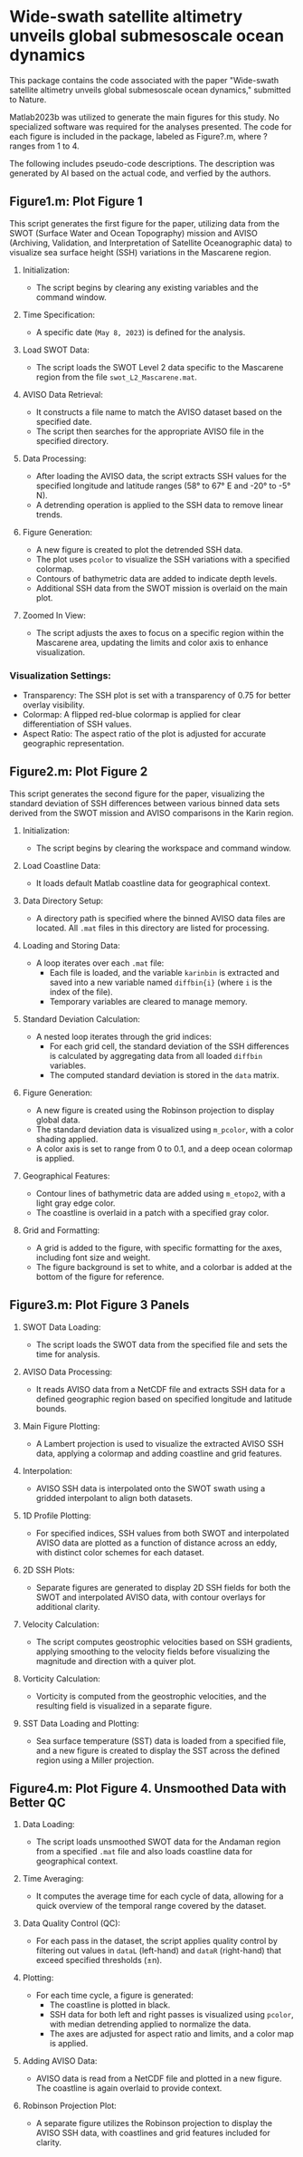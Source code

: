 # Wide-swath satellite altimetry unveils global submesoscale ocean dynamics

This package contains the code associated with the paper "Wide-swath satellite altimetry unveils global submesoscale ocean dynamics," submitted to Nature.

Matlab2023b was utilized to generate the main figures for this study. No specialized software was required for the analyses presented. The code for each figure is included in the package, labeled as Figure?.m, where ? ranges from 1 to 4.

The following includes pseudo-code descriptions. The description was generated by AI based on the actual code, and verfied by the authors.

## Figure1.m: Plot Figure 1

This script generates the first figure for the paper, utilizing data from the SWOT (Surface Water and Ocean Topography) mission and AVISO (Archiving, Validation, and Interpretation of Satellite Oceanographic data) to visualize sea surface height (SSH) variations in the Mascarene region.

1. Initialization:
   - The script begins by clearing any existing variables and the command window.

2. Time Specification:
   - A specific date (`May 8, 2023`) is defined for the analysis.

3. Load SWOT Data:
   - The script loads the SWOT Level 2 data specific to the Mascarene region from the file `swot_L2_Mascarene.mat`.

4. AVISO Data Retrieval:
   - It constructs a file name to match the AVISO dataset based on the specified date.
   - The script then searches for the appropriate AVISO file in the specified directory.

5. Data Processing:
   - After loading the AVISO data, the script extracts SSH values for the specified longitude and latitude ranges (58° to 67° E and -20° to -5° N).
   - A detrending operation is applied to the SSH data to remove linear trends.

6. Figure Generation:
   - A new figure is created to plot the detrended SSH data.
   - The plot uses `pcolor` to visualize the SSH variations with a specified colormap.
   - Contours of bathymetric data are added to indicate depth levels.
   - Additional SSH data from the SWOT mission is overlaid on the main plot.

7. Zoomed In View:
   - The script adjusts the axes to focus on a specific region within the Mascarene area, updating the limits and color axis to enhance visualization.

### Visualization Settings:
- Transparency: The SSH plot is set with a transparency of 0.75 for better overlay visibility.
- Colormap: A flipped red-blue colormap is applied for clear differentiation of SSH values.
- Aspect Ratio: The aspect ratio of the plot is adjusted for accurate geographic representation.


## Figure2.m: Plot Figure 2

This script generates the second figure for the paper, visualizing the standard deviation of SSH differences between various binned data sets derived from the SWOT mission and AVISO comparisons in the Karin region.

1. Initialization:
   - The script begins by clearing the workspace and command window.

2. Load Coastline Data:
   - It loads default Matlab coastline data for geographical context.

3. Data Directory Setup:
   - A directory path is specified where the binned AVISO data files are located. All `.mat` files in this directory are listed for processing.

4. Loading and Storing Data:
   - A loop iterates over each `.mat` file:
     - Each file is loaded, and the variable `karinbin` is extracted and saved into a new variable named `diffbin{i}` (where `i` is the index of the file).
     - Temporary variables are cleared to manage memory.

5. Standard Deviation Calculation:
   - A nested loop iterates through the grid indices:
     - For each grid cell, the standard deviation of the SSH differences is calculated by aggregating data from all loaded `diffbin` variables.
     - The computed standard deviation is stored in the `data` matrix.

6. Figure Generation:
   - A new figure is created using the Robinson projection to display global data.
   - The standard deviation data is visualized using `m_pcolor`, with a color shading applied.
   - A color axis is set to range from 0 to 0.1, and a deep ocean colormap is applied.

7. Geographical Features:
   - Contour lines of bathymetric data are added using `m_etopo2`, with a light gray edge color.
   - The coastline is overlaid in a patch with a specified gray color.

8. Grid and Formatting:
   - A grid is added to the figure, with specific formatting for the axes, including font size and weight.
   - The figure background is set to white, and a colorbar is added at the bottom of the figure for reference.


## Figure3.m: Plot Figure 3 Panels

1. SWOT Data Loading:
   - The script loads the SWOT data from the specified file and sets the time for analysis.

2. AVISO Data Processing:
   - It reads AVISO data from a NetCDF file and extracts SSH data for a defined geographic region based on specified longitude and latitude bounds.

3. Main Figure Plotting:
   - A Lambert projection is used to visualize the extracted AVISO SSH data, applying a colormap and adding coastline and grid features.

4. Interpolation:
   - AVISO SSH data is interpolated onto the SWOT swath using a gridded interpolant to align both datasets.

5. 1D Profile Plotting:
   - For specified indices, SSH values from both SWOT and interpolated AVISO data are plotted as a function of distance across an eddy, with distinct color schemes for each dataset.

6. 2D SSH Plots:
   - Separate figures are generated to display 2D SSH fields for both the SWOT and interpolated AVISO data, with contour overlays for additional clarity.

7. Velocity Calculation:
   - The script computes geostrophic velocities based on SSH gradients, applying smoothing to the velocity fields before visualizing the magnitude and direction with a quiver plot.

8. Vorticity Calculation:
   - Vorticity is computed from the geostrophic velocities, and the resulting field is visualized in a separate figure.

9. SST Data Loading and Plotting:
   - Sea surface temperature (SST) data is loaded from a specified file, and a new figure is created to display the SST across the defined region using a Miller projection.

## Figure4.m: Plot Figure 4. Unsmoothed Data with Better QC

1. Data Loading:
   - The script loads unsmoothed SWOT data for the Andaman region from a specified `.mat` file and also loads coastline data for geographical context.

2. Time Averaging:
   - It computes the average time for each cycle of data, allowing for a quick overview of the temporal range covered by the dataset.

3. Data Quality Control (QC):
   - For each pass in the dataset, the script applies quality control by filtering out values in `dataL` (left-hand) and `dataR` (right-hand) that exceed specified thresholds (±n).

4. Plotting:
   - For each time cycle, a figure is generated:
     - The coastline is plotted in black.
     - SSH data for both left and right passes is visualized using `pcolor`, with median detrending applied to normalize the data.
     - The axes are adjusted for aspect ratio and limits, and a color map is applied.

5. Adding AVISO Data:
   - AVISO data is read from a NetCDF file and plotted in a new figure. The coastline is again overlaid to provide context.

6. Robinson Projection Plot:
   - A separate figure utilizes the Robinson projection to display the AVISO SSH data, with coastlines and grid features included for clarity.
